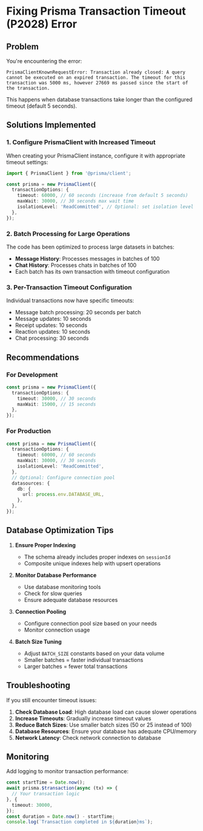 # Fixing Prisma Transaction Timeout (P2028) Error

## Problem
You're encountering the error:
```
PrismaClientKnownRequestError: Transaction already closed: A query cannot be executed on an expired transaction. The timeout for this transaction was 5000 ms, however 27669 ms passed since the start of the transaction.
```

This happens when database transactions take longer than the configured timeout (default 5 seconds).

## Solutions Implemented

### 1. Configure PrismaClient with Increased Timeout

When creating your PrismaClient instance, configure it with appropriate timeout settings:

```typescript
import { PrismaClient } from '@prisma/client';

const prisma = new PrismaClient({
  transactionOptions: {
    timeout: 60000, // 60 seconds (increase from default 5 seconds)
    maxWait: 30000, // 30 seconds max wait time
    isolationLevel: 'ReadCommitted', // Optional: set isolation level
  },
});
```

### 2. Batch Processing for Large Operations

The code has been optimized to process large datasets in batches:

- **Message History**: Processes messages in batches of 100
- **Chat History**: Processes chats in batches of 100
- Each batch has its own transaction with timeout configuration

### 3. Per-Transaction Timeout Configuration

Individual transactions now have specific timeouts:
- Message batch processing: 20 seconds per batch
- Message updates: 10 seconds
- Receipt updates: 10 seconds  
- Reaction updates: 10 seconds
- Chat processing: 30 seconds

## Recommendations

### For Development
```typescript
const prisma = new PrismaClient({
  transactionOptions: {
    timeout: 30000, // 30 seconds
    maxWait: 15000, // 15 seconds
  },
});
```

### For Production
```typescript
const prisma = new PrismaClient({
  transactionOptions: {
    timeout: 60000, // 60 seconds
    maxWait: 30000, // 30 seconds
    isolationLevel: 'ReadCommitted',
  },
  // Optional: Configure connection pool
  datasources: {
    db: {
      url: process.env.DATABASE_URL,
    },
  },
});
```

## Database Optimization Tips

1. **Ensure Proper Indexing**
   - The schema already includes proper indexes on `sessionId`
   - Composite unique indexes help with upsert operations

2. **Monitor Database Performance**
   - Use database monitoring tools
   - Check for slow queries
   - Ensure adequate database resources

3. **Connection Pooling**
   - Configure connection pool size based on your needs
   - Monitor connection usage

4. **Batch Size Tuning**
   - Adjust `BATCH_SIZE` constants based on your data volume
   - Smaller batches = faster individual transactions
   - Larger batches = fewer total transactions

## Troubleshooting

If you still encounter timeout issues:

1. **Check Database Load**: High database load can cause slower operations
2. **Increase Timeouts**: Gradually increase timeout values
3. **Reduce Batch Sizes**: Use smaller batch sizes (50 or 25 instead of 100)
4. **Database Resources**: Ensure your database has adequate CPU/memory
5. **Network Latency**: Check network connection to database

## Monitoring

Add logging to monitor transaction performance:

```typescript
const startTime = Date.now();
await prisma.$transaction(async (tx) => {
  // Your transaction logic
}, {
  timeout: 30000,
});
const duration = Date.now() - startTime;
console.log(`Transaction completed in ${duration}ms`);
``` 